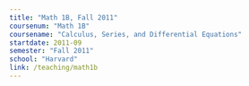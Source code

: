 ```yaml
---
title: "Math 1B, Fall 2011"
coursenum: "Math 1B"
coursename: "Calculus, Series, and Differential Equations"
startdate: 2011-09
semester: "Fall 2011"
school: "Harvard"
link: /teaching/math1b
---
```


